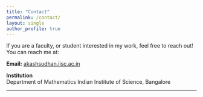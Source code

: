 ```yaml
---
title: "Contact"
permalink: /contact/
layout: single
author_profile: true
---
```


If you are a faculty, or student interested in my work, feel free to reach out! You can reach me at:

**Email:**  [akashsudhan.iisc.ac.in](mailto:akashsudhanshu.math@gmail.com)


**Institution**  
Department of Mathematics
Indian Institute of Science, Bangalore  


---



